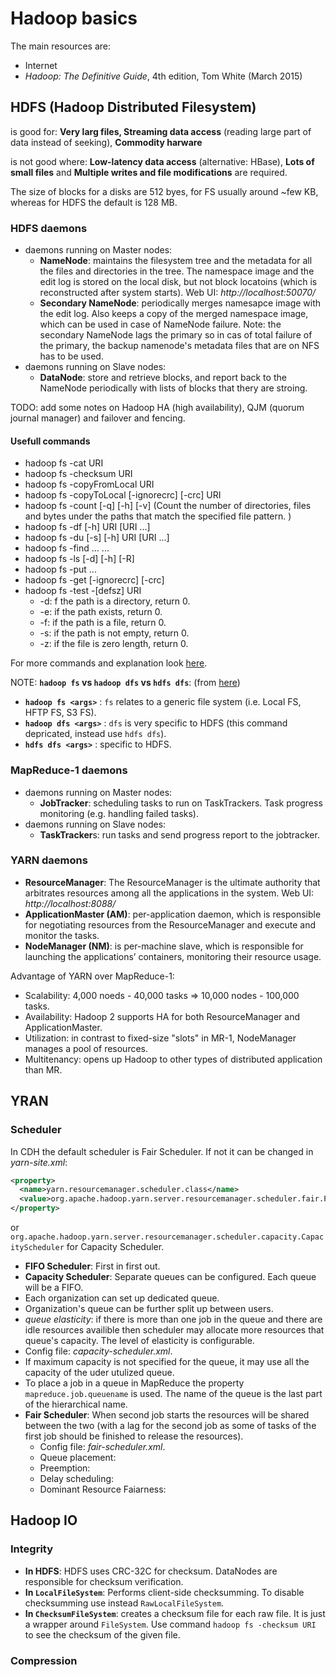 # Hadoop basics

The main resources are:
* Internet
* *Hadoop: The Definitive Guide*, 4th edition, Tom White (March 2015)

## HDFS (Hadoop Distributed Filesystem)

is good for: **Very larg files, Streaming data access** (reading large part of data instead of seeking), **Commodity harware**

is not good where: **Low-latency data access** (alternative: HBase), **Lots of small files** and **Multiple writes  and file modifications** are required. 

The size of blocks for a disks are 512 byes, for FS usually around ~few KB, whereas for HDFS the default is 128 MB.

### HDFS daemons
* daemons running on Master nodes:
  * **NameNode**: maintains the filesystem tree and the metadata for all the files and directories in the tree. The namespace image and the edit log is stored on the local disk, but not block locatoins (which is reconstructed after system starts). Web UI: *http://localhost:50070/*
  * **Secondary NameNode**: periodically merges namesapce image with the edit log. Also keeps a copy of the merged namespace image, which can be used in case of NameNode failure. Note: the secondary NameNode lags the primary so in cas of total failure of the primary, the backup namenode's metadata files that are on NFS has to be used.
* daemons running on Slave nodes:
  * **DataNode**: store and retrieve blocks, and report back to the NameNode periodically with lists of blocks that thery are stroing.

TODO: add some notes on Hadoop HA (high availability), QJM (quorum journal manager) and failover and fencing.

#### Usefull commands
* hadoop fs -cat URI
* hadoop fs -checksum URI
* hadoop fs -copyFromLocal <localsrc> URI
* hadoop fs -copyToLocal [-ignorecrc] [-crc] URI <localdst>
* hadoop fs -count [-q] [-h] [-v] <paths>     (Count the number of directories, files and bytes under the paths that match the specified file pattern. )
* hadoop fs -df [-h] URI [URI ...]
* hadoop fs -du [-s] [-h] URI [URI ...]
* hadoop fs -find <path> ... <expression> ...
* hadoop fs -ls [-d] [-h] [-R] <args>
* hadoop fs -put <localsrc> ... <dst>
* hadoop fs -get [-ignorecrc] [-crc] <src> <localdst>
* hadoop fs -test -[defsz] URI
  * -d: f the path is a directory, return 0.
  * -e: if the path exists, return 0.
  * -f: if the path is a file, return 0.
  * -s: if the path is not empty, return 0.
  * -z: if the file is zero length, return 0.

For more commands and explanation look [here](http://hadoop.apache.org/docs/current/hadoop-project-dist/hadoop-common/FileSystemShell.html).

NOTE: **`hadoop fs` vs `hadoop dfs` vs `hdfs dfs`**: (from [here](http://stackoverflow.com/questions/18142960/whats-the-difference-between-hadoop-fs-shell-commands-and-hdfs-dfs-shell-co/24404136#24404136))
* **`hadoop fs <args>`** : `fs` relates to a generic file system (i.e. Local FS, HFTP FS, S3 FS). 
* **`hadoop dfs <args>`** :  `dfs` is very specific to HDFS (this command depricated, instead use `hdfs dfs`). 
* **`hdfs dfs <args>`** : specific to HDFS.

### MapReduce-1 daemons
* daemons running on Master nodes:
  * **JobTracker**: scheduling tasks to run on TaskTrackers. Task progress monitoring (e.g. handling failed tasks).
* daemons running on Slave nodes:
  * **TaskTracker**s: run tasks and send progress report to the jobtracker.

### YARN daemons
* **ResourceManager**: The ResourceManager is the ultimate authority that arbitrates resources among all the applications in the system. Web UI: *http://localhost:8088/*
* **ApplicationMaster (AM)**: per-application daemon, which is responsible for negotiating resources from the ResourceManager and execute and monitor the tasks.
* **NodeManager (NM)**: is per-machine slave, which is responsible for launching the applications’ containers, monitoring their resource usage.

Advantage of YARN over MapReduce-1:
* Scalability: 4,000 noeds - 40,000 tasks => 10,000 nodes - 100,000 tasks.
* Availability: Hadoop 2 supports HA for both ResourceManager and ApplicationMaster.
* Utilization: in contrast to fixed-size "slots" in MR-1, NodeManager manages a pool of resources.
* Multitenancy: opens up Hadoop to other types of distributed application than MR.

## YRAN

### Scheduler
In CDH the default scheduler is Fair Scheduler.
If not it can be changed in *yarn-site.xml*:
```xml
<property>
  <name>yarn.resourcemanager.scheduler.class</name>
  <value>org.apache.hadoop.yarn.server.resourcemanager.scheduler.fair.FairScheduler</value>
</property>
```
or `org.apache.hadoop.yarn.server.resourcemanager.scheduler.capacity.CapacityScheduler` for Capacity Scheduler.

* **FIFO Scheduler**: First in first out.
* **Capacity Scheduler**: Separate queues can be configured. Each queue will be a FIFO.
 * Each organization can set up dedicated queue. 
 * Organization's queue can be further split up between users.
 * *queue elasticity*: if there is more than one job in the queue and there are idle resources availible then scheduler may allocate more resources that queue's capacity. The level of elasticity is configurable.
 * Config file: *capacity-scheduler.xml*.
 * If maximum capacity is not specified for the queue, it may use all the capacity of the uder utulized queue.
 * To place a job in a queue in MapReduce the property `mapreduce.job.queuename` is used. The name of the queue is the last part of the hierarchical name.
* **Fair Scheduler**: When second job starts the resources will be shared between the two (with a lag for the second job as some of tasks of the first job should be finished to release the resources).
  * Config file: *fair-scheduler.xml*.
  * Queue placement:
  * Preemption:
  * Delay scheduling:
  * Dominant Resource Faiarness:

## Hadoop IO

### Integrity 

* **In HDFS**: HDFS uses CRC-32C for checksum. DataNodes are responsible for checksum verification.
* **In `LocalFileSystem`**: Performs client-side checksumming. To disable checksumming use instead `RawLocalFileSystem`.
* **In `ChecksumFileSystem`**: creates a checksum file for each raw file. It is just a wrapper around `FileSystem`.
Use command `hadoop fs -checksum URI` to see the checksum of the given file.

### Compression

